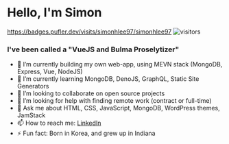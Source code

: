 # Hello, I'm Simon
https://badges.pufler.dev/visits/simonhlee97/simonhlee97
![visitors](https://visitor-badge.glitch.me/badge?page_id=page.i)
### I've been called a "VueJS and Bulma Proselytizer"

- 🔭 I’m currently building my own web-app, using MEVN stack (MongoDB, Express, Vue, NodeJS)
- 🌱 I’m currently learning MongoDB, DenoJS, GraphQL, Static Site Generators
- 👯 I’m looking to collaborate on open source projects
- 🤔 I’m looking for help with finding remote work (contract or full-time)
- 💬 Ask me about HTML, CSS, JavaScript, MongoDB, WordPress themes, JamStack
- 📫 How to reach me: [LinkedIn](https://www.linkedin.com/in/simon-h-lee/)
- ⚡ Fun fact: Born in Korea, and grew up in Indiana




